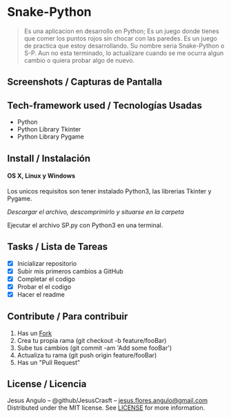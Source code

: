 # Snake-Python
> Es una aplicacion en desarrollo en Python; Es un juego donde tienes que comer los puntos rojos sin chocar con las paredes.
> Es un juego de practica que estoy desarrollando.
> Su nombre seria Snake-Python o S-P.
> Aun no esta terminado, lo actualizare cuando se me ocurra algun cambio o quiera probar algo de nuevo.

## Screenshots / Capturas de Pantalla

## Tech-framework used / Tecnologías Usadas
- Python
- Python Library Tkinter
- Python Library Pygame

## Install / Instalación
#### OS X, Linux y Windows

Los unicos requisitos son tener instalado Python3, las librerias Tkinter y Pygame.

*Descargar el archivo, descomprimirlo y situarse en la carpeta*

Ejecutar el archivo SP.py con Python3 en una terminal.

## Tasks / Lista de Tareas
- [x] Inicializar repositorio
- [x] Subir mis primeros cambios a GitHub
- [x] Completar el codigo
- [x] Probar el el codigo
- [x] Hacer el readme

## Contribute / Para contribuir
1. Has un [Fork](https://github.com/JesusCrasft/Snake-Python/fork)
2. Crea tu propia rama (git checkout -b feature/fooBar)
3. Sube tus cambios (git commit -am 'Add some fooBar')
4. Actualiza tu rama (git push origin feature/fooBar)
5. Has un "Pull Request"

## License / Licencia
Jesus Angulo – @github/JesusCrasft – jesus.flores.angulo@gmail.com
Distributed under the MIT license. See [LICENSE](LICENSE) for more information.

